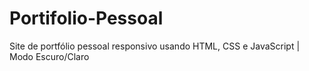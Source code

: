 # Portifolio-Pessoal
 Site de portfólio pessoal responsivo usando HTML, CSS e JavaScript | Modo Escuro/Claro

